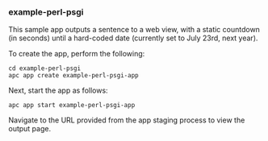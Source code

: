 ### example-perl-psgi

This sample app outputs a sentence to a web view, with a static countdown (in seconds) until a hard-coded date (currently set to July 23rd, next year).

To create the app, perform the following:

```
cd example-perl-psgi
apc app create example-perl-psgi-app
```

Next, start the app as follows:

```
apc app start example-perl-psgi-app
```

Navigate to the URL provided from the app staging process to view the output page.
